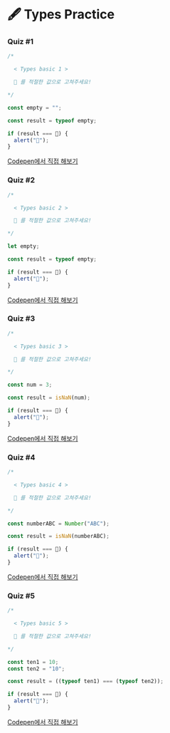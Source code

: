 # 🖋  Types Practice

### Quiz #1

```javascript
/*

  < Types basic 1 >

  💬 를 적절한 값으로 고쳐주세요!

*/

const empty = "";

const result = typeof empty;

if (result === 💬) {
  alert("🎉");
}
```

[Codepen에서 직접 해보기](https://codepen.io/vanillacoding/pen/20f24885463e0893ce25d9f2db2ff11a?editors=0010)



### Quiz #2

```javascript
/*

  < Types basic 2 >

  💬 를 적절한 값으로 고쳐주세요!

*/

let empty;

const result = typeof empty;

if (result === 💬) {
  alert("🎉");
}
```

[Codepen에서 직접 해보기](https://codepen.io/vanillacoding/pen/ba9a78de4270c84ffa4fe401893af019?editors=0010)



### Quiz #3

```javascript
/*

  < Types basic 3 >

  💬 를 적절한 값으로 고쳐주세요!

*/

const num = 3;

const result = isNaN(num);

if (result === 💬) {
  alert("🎉");
}
```

[Codepen에서 직접 해보기](https://codepen.io/vanillacoding/pen/b6c2ae93e0e2607cd32a765461c84b38?editors=0010)



### Quiz #4

```javascript
/*

  < Types basic 4 >

  💬 를 적절한 값으로 고쳐주세요!

*/

const numberABC = Number("ABC");

const result = isNaN(numberABC);

if (result === 💬) {
  alert("🎉");
}
```

[Codepen에서 직접 해보기](https://codepen.io/vanillacoding/pen/10a89c1601b05c3699f3bfa2276bc1e3?editors=0010)



### Quiz #5

```javascript
/*

  < Types basic 5 >

  💬 를 적절한 값으로 고쳐주세요!

*/

const ten1 = 10;
const ten2 = "10";

const result = ((typeof ten1) === (typeof ten2));

if (result === 💬) {
  alert("🎉");
}
```

[Codepen에서 직접 해보기](https://codepen.io/vanillacoding/pen/0687cb6e7d5de9b958560fdd7ddbf063?editors=0010)




